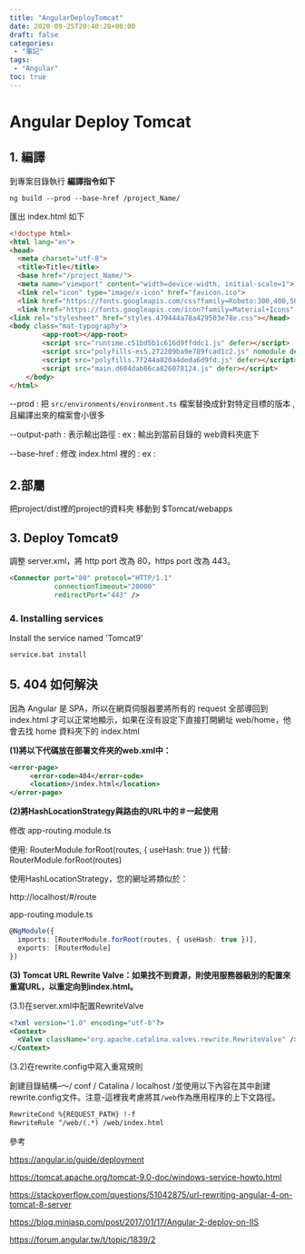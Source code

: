 ```yaml
---
title: "AngularDeployTomcat"
date: 2020-09-25T20:40:28+08:00
draft: false
categories:
 - "筆記"
tags:
 - "Angular"
toc: true
---
```



# Angular Deploy Tomcat 
<!--more-->



## 1. 編譯

到專案目錄執行 **編譯指令如下**

````
ng build --prod --base-href /project_Name/
````

匯出 index.html 如下

```html
<!doctype html>
<html lang="en">
<head>
  <meta charset="utf-8">
  <title>Title</title>
  <base href="/project_Name/">
  <meta name="viewport" content="width=device-width, initial-scale=1">
  <link rel="icon" type="image/x-icon" href="favicon.ico">
  <link href="https://fonts.googleapis.com/css?family=Roboto:300,400,500&display=swap" rel="stylesheet">
  <link href="https://fonts.googleapis.com/icon?family=Material+Icons" rel="stylesheet">
<link rel="stylesheet" href="styles.479444a78a429503e78e.css"></head>
<body class="mat-typography">
  		<app-root></app-root>
        <script src="runtime.c51bd5b1c616d9ffddc1.js" defer></script>
        <script src="polyfills-es5.272209ba9e789fcad1c2.js" nomodule defer></script>
        <script src="polyfills.7f244a820a4deda6d9fd.js" defer></script>
        <script src="main.d604dab66ca826078124.js" defer></script>
    </body>
</html>

```



--prod  : 把 `src/environments/environment.ts` 檔案替換成針對特定目標的版本 , 且編譯出來的檔案會小很多

--output-path : 表示輸出路徑  : ex : 輸出到當前目錄的 web資料夾底下

--base-href : 修改 index.html 裡的 <base href="/"> : ex : <base href="/project_Name/">



## **2.部屬** 

把project/dist裡的project的資料夾 移動到  $Tomcat/webapps

## 3. Deploy Tomcat9

調整 server.xml，將 http port 改為 80，https port 改為 443。

```xml
<Connector port="80" protocol="HTTP/1.1"
           connectionTimeout="20000"
           redirectPort="443" />
```
### 4. Installing services

Install the service named 'Tomcat9'

```
service.bat install
```



##  5. 404 如何解決

因為 Angular 是 SPA，所以在網頁伺服器要將所有的 request 全部導回到 index.html 才可以正常地顯示，如果在沒有設定下直接打開網址 web/home，他會去找 home 資料夾下的 index.html

**(1)將以下代碼放在部署文件夾的web.xml中：**

```xml
<error-page>
     <error-code>404</error-code>
     <location>/index.html</location>
</error-page>
```

**(2)將HashLocationStrategy與路由的URL中的＃一起使用**

修改 app-routing.module.ts

使用:
RouterModule.forRoot(routes, { useHash: true })
代替:
RouterModule.forRoot(routes)

使用HashLocationStrategy，您的網址將類似於：

http://localhost/#/route

app-routing.module.ts

```typescript
@NgModule({
  imports: [RouterModule.forRoot(routes, { useHash: true })],
  exports: [RouterModule]
})
```



**(3) Tomcat URL Rewrite Valve：如果找不到資源，則使用服務器級別的配置來重寫URL，以重定向到index.html。**

(3.1)在server.xml中配置RewriteValve

```xml
<?xml version="1.0" encoding="utf-8"?>
<Context>
  <Valve className="org.apache.catalina.valves.rewrite.RewriteValve" />
</Context>
```

(3.2)在rewrite.config中寫入重寫規則 

創建目錄結構–〜/ conf / Catalina / localhost /並使用以下內容在其中創建rewrite.config文件。注意-這裡我考慮將其`/web`作為應用程序的上下文路徑。

```xml
RewriteCond %{REQUEST_PATH} !-f
RewriteRule ^/web/(.*) /web/index.html
```

參考

https://angular.io/guide/deployment

https://tomcat.apache.org/tomcat-9.0-doc/windows-service-howto.html

https://stackoverflow.com/questions/51042875/url-rewriting-angular-4-on-tomcat-8-server

https://blog.miniasp.com/post/2017/01/17/Angular-2-deploy-on-IIS



https://forum.angular.tw/t/topic/1839/2